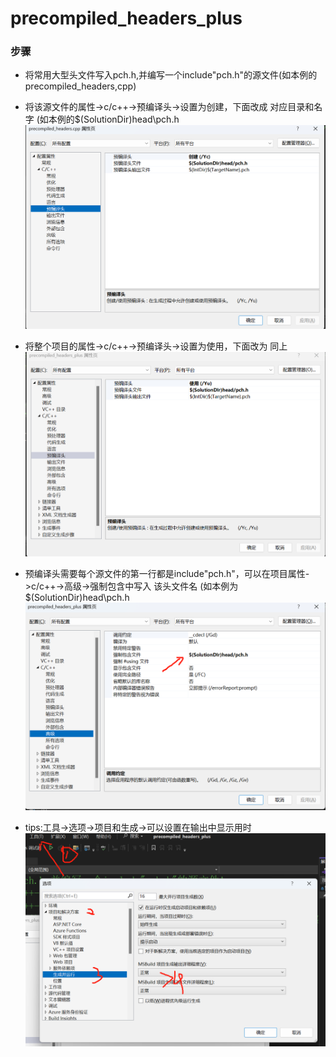 # precompiled_headers_plus
### 步骤
- 将常用大型头文件写入pch.h,并编写一个include"pch.h"的源文件(如本例的precompiled_headers,cpp)

- 将该源文件的属性->c/c++->预编译头->设置为创建，下面改成 对应目录和名字 (如本例的$(SolutionDir)head\pch.h
![图一](images\1.jpg)

- 将整个项目的属性->c/c++->预编译头->设置为使用，下面改为 同上
![图二](images\2.jpg)

- 预编译头需要每个源文件的第一行都是include"pch.h"，可以在项目属性->c/c++->高级->强制包含中写入 该头文件名 (如本例为$(SolutionDir)head\pch.h
![图三](images\3.jpg)

- tips:工具->选项->项目和生成->可以设置在输出中显示用时
![图四](images\4.jpg)
